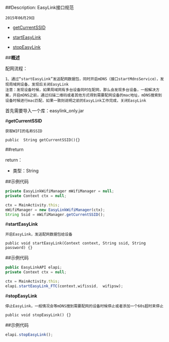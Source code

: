 ##Description: EasyLink接口规范

    2015年06月29日

* [getCurrentSSID](#1)

* [startEasyLink](#2)

* [stopEasyLink](#3)

##**概述**

配网流程：

    1、通过“startEasyLink”发送配网数据包，同时开启mDNS（接口startMdnsService），发现局域网设备，发现后关闭EasyLink
    注意：发现设备时候，如果局域网有多台设备同时在配网，那么会发现多台设备，一般解决方案，开启mDNS之前，通过扫描二维码或者其他方式得到需要配网设备的mac地址，mDNS搜索到设备时候进行mac匹配，如果一致则说明之前的EasyLink工作完成，关闭EasyLink

首先需要导入一个库：easylink_only.jar


#**getCurrentSSID**<div id="1"></div>

    获取WIFI的名称SSID

    public  String getCurrentSSID(){}

##return

return：

- 类型：String

##示例代码

```js
private EasyLinkWifiManager mWifiManager = null;
private Context ctx = null;

ctx = MainActivity.this;
mWifiManager = new EasyLinkWifiManager(ctx);
String Ssid = mWifiManager.getCurrentSSID();
```

#**startEasyLink**<div id="2"></div>

    开启EasyLink，发送配网数据包给设备
    
    public void startEasyLink(Context context, String ssid, String password) {}

##示例代码

```js
public EasyLinkAPI elapi;
private Context ctx = null;

ctx = MainActivity.this;
elapi.startEasyLink_FTC(context,wifissid,  wifipsw);
```
#**stopEasyLink**<div id="3"></div>

    停止EasyLink，一般情况会等mDNS搜到需要配网的设备时候停止或者添加一个60s超时来停止
    
    public void stopEasyLink() {}

##示例代码

```js
elapi.stopEasyLink();
```
